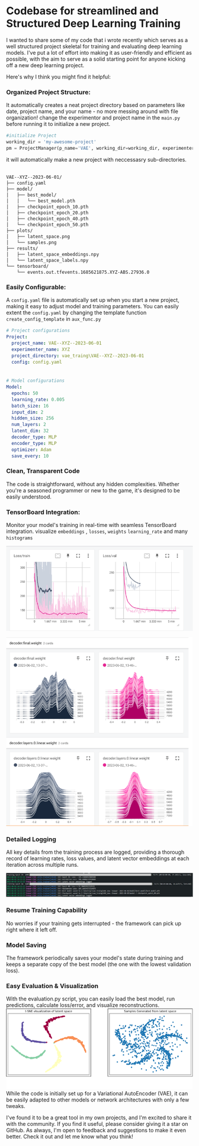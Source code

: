 # Codebase for streamlined and Structured Deep Learning Training

I wanted to share some of my code that i wrote recently which serves as a well structured project skeletal for training and evaluating deep learning models. I've put a lot of effort into making it as user-friendly and efficient as possible, with the aim to serve as a solid starting point for anyone kicking off a new deep learning project.

Here's why I think you might find it helpful:

### Organized Project Structure:

It automatically creates a neat project directory based on parameters like date, project name, and your name - no more messing around with file organization!
change the experimentor and project name in the `main.py` before running it to initialize a new project.

```python
#initialize Project
working_dir = 'my-awesome-project'
pm = ProjectManager(p_name='VAE', working_dir=working_dir, experimenter='Bilbo Baggins')
```

it will automatically make a new project with neccessasry sub-directories.

```

VAE--XYZ--2023-06-01/
├── config.yaml
├── model/
│   ├── best_model/
│   │   └── best_model.pth
│   ├── checkpoint_epoch_10.pth
│   ├── checkpoint_epoch_20.pth
│   ├── checkpoint_epoch_40.pth
│   └── checkpoint_epoch_50.pth
├── plots/
│   ├── latent_space.png
│   └── samples.png
├── results/
│   ├── latent_space_embeddings.npy
│   └── latent_space_labels.npy
└── tensorboard/
    └── events.out.tfevents.1685621875.XYZ-ABS.27936.0
```

### Easily Configurable:

A `config.yaml` file is automatically set up when you start a new project, making it easy to adjust model and training parameters. You can easily extent the `config.yaml` by changing the template function `create_config_template` in `aux_func.py`

```yaml
# Project configurations
Project:
  project_name: VAE--XYZ--2023-06-01
  experimenter_name: XYZ
  project_directory: vae_traing\VAE--XYZ--2023-06-01
  config: config.yaml


# Model configurations
Model:
  epochs: 50
  learning_rate: 0.005
  batch_size: 16
  input_dim: 2
  hidden_size: 256
  num_layers: 2
  latent_dim: 32
  decoder_type: MLP
  encoder_type: MLP
  optimizer: Adam
  save_every: 10

```

### Clean, Transparent Code

The code is straightforward, without any hidden complexities. Whether you're a seasoned programmer or new to the game, it's designed to be easily understood.

### TensorBoard Integration:

Monitor your model's training in real-time with seamless TensorBoard integration.
visualize `embeddings` , `losses`, `weights` `learning_rate` and many `histograms`
<!-- add inage -->
![losses](rsrc/losses.png)

![weights](rsrc/weights.png)

### Detailed Logging

All key details from the training process are logged, providing a thorough record of learning rates, loss values, and latent vector embeddings at each iteration across multiple runs.

![logging](rsrc/logging.png)

### Resume Training Capability

No worries if your training gets interrupted - the framework can pick up right where it left off.

### Model Saving

The framework periodically saves your model's state during training and keeps a separate copy of the best model (the one with the lowest validation loss).

### Easy Evaluation & Visualization

With the evaluation.py script, you can easily load the best model, run predictions, calculate loss/error, and visualize reconstructions.
![eval](rsrc/eval.png)
While the code is initially set up for a Variational AutoEncoder (VAE), it can be easily adapted to other models or network architectures with only a few tweaks.

I've found it to be a great tool in my own projects, and I'm excited to share it with the community. If you find it useful, please consider giving it a star on GitHub. As always, I'm open to feedback and suggestions to make it even better. Check it out and let me know what you think!